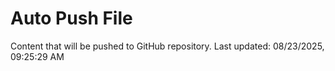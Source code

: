 # Auto Push File

Content that will be pushed to GitHub repository.
Last updated: 08/23/2025, 09:25:29 AM